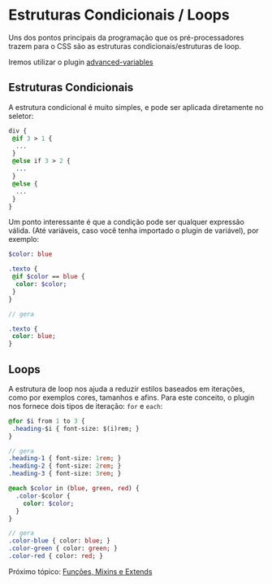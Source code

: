 # Estruturas Condicionais / Loops

Uns dos pontos principais da programação que os pré-processadores trazem para o CSS são as estruturas condicionais/estruturas de loop.

Iremos utilizar o plugin [advanced-variables](https://github.com/jonathantneal/postcss-advanced-variables)

## Estruturas Condicionais

A estrutura condicional é muito simples, e pode ser aplicada diretamente no seletor:

```sass
div {
 @if 3 > 1 {
  ...
 }
 @else if 3 > 2 {
  ...
 }
 @else {
  ...
 }
}
```

Um ponto interessante é que a condição pode ser qualquer expressão válida. (Até variáveis, caso você tenha importado o plugin de variável), por exemplo:

```sass
$color: blue

.texto {
 @if $color == blue {
  color: $color;
 }
}

// gera

.texto {
 color: blue;
}
```

## Loops

A estrutura de loop nos ajuda a reduzir estilos baseados em iterações, como por exemplos cores, tamanhos e afins. Para este conceito, o plugin nos fornece dois tipos de iteração: `for` e `each`:

```sass
@for $i from 1 to 3 {
 .heading-$i { font-size: $(i)rem; }
}

// gera
.heading-1 { font-size: 1rem; }
.heading-2 { font-size: 2rem; }
.heading-3 { font-size: 3rem; }
```

```sass
@each $color in (blue, green, red) {
  .color-$color {
    color: $color;
  }
}

// gera
.color-blue { color: blue; }
.color-green { color: green; }
.color-red { color: red; }
```

Próximo tópico: [Funções, Mixins e Extends](functions.md)
